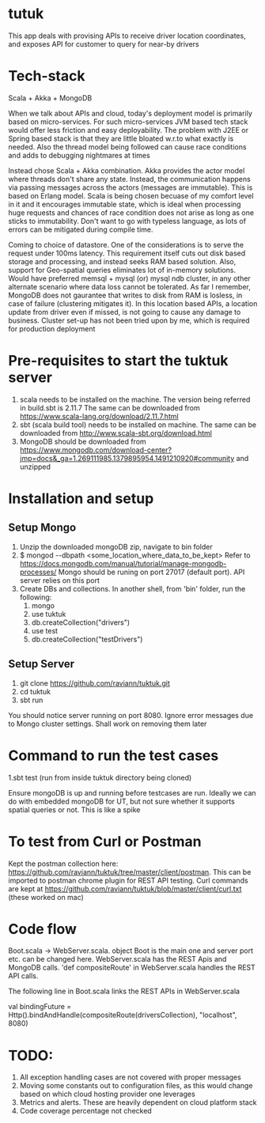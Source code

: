 # tutuk

This app deals with provising APIs to receive driver location coordinates, and exposes API for customer to query for near-by drivers 

# Tech-stack 

Scala + Akka + MongoDB

When we talk about APIs and cloud, today's deployment model is primarily based on micro-services. For such micro-services JVM based tech stack would offer less friction and easy deployability. The problem with J2EE or Spring based stack is that they are little bloated w.r.to what exactly is needed. Also the thread model being followed can cause race conditions and adds to debugging nightmares at times

Instead chose Scala + Akka combination. Akka provides the actor model where threads don't share any state. Instead, the communication happens via passing messages across the actors (messages are immutable). This is based on Erlang model. Scala is being chosen becuase of my comfort level in it and it encourages immutable state, which is ideal when processing huge requests and chances of race condition does not arise as long as one sticks to immutability. Don't want to go with typeless language, as lots of errors can be mitigated during compile time.

Coming to choice of datastore. One of the considerations is to serve the request under 100ms latency. This requirement itself cuts out disk based storage and processing, and instead seeks RAM based solution. Also, support for Geo-spatial queries eliminates lot of in-memory solutions.
Would have preferred memsql + mysql (or) mysql ndb cluster, in any other alternate scenario where data loss cannot be tolerated. As far I remember, MongoDB does not gaurantee that writes to disk from RAM is losless, in case of failure (clustering mitigates it). In this location based APIs, a location update from driver even if missed, is not going to cause any damage to business. Cluster set-up has not been tried upon by me, which is required for production deployment


# Pre-requisites to start the tuktuk server
1. scala needs to be installed on the machine. The version being referred in build.sbt is 2.11.7
   The same can be downloaded from https://www.scala-lang.org/download/2.11.7.html
2. sbt (scala build tool) needs to be installed on machine. The same can be downloaded from http://www.scala-sbt.org/download.html 
3. MongoDB should be downloaded from https://www.mongodb.com/download-center?jmp=docs&_ga=1.269111985.1379895954.1491210920#community and unzipped 

# Installation and setup
## Setup Mongo
1. Unzip the downloaded mongoDB zip, navigate to bin folder
2. $ mongod --dbpath <some_location_where_data_to_be_kept>
   Refer to https://docs.mongodb.com/manual/tutorial/manage-mongodb-processes/
   Mongo should be runing on port 27017 (default port). API server relies on this port 
3. Create DBs and collections. In another shell, from 'bin' folder, run the following:
   1. mongo 
   2. use tuktuk
   3. db.createCollection("drivers")
   4. use test
   5. db.createCollection("testDrivers") 

## Setup Server
1. git clone https://github.com/raviann/tuktuk.git
2. cd tuktuk
3. sbt run

You should notice server running on port 8080. 
Ignore error messages due to Mongo cluster settings. Shall work on removing them later

# Command to run the test cases
1.sbt test  (run from inside tuktuk directory being cloned)

Ensure mongoDB is up and running before testcases are run. Ideally we can do with embedded mongoDB for UT, but not sure whether it supports spatial queries or not. This is like a spike

# To test from Curl or Postman
Kept the postman collection here: https://github.com/raviann/tuktuk/tree/master/client/postman. This can be imported to postman chrome plugin for REST API testing. Curl commands are kept at https://github.com/raviann/tuktuk/blob/master/client/curl.txt (these worked on mac)

# Code flow
Boot.scala -> WebServer.scala. object Boot is the main one and server port etc. can be changed here.
WebServer.scala has the REST Apis and MongoDB calls. 'def compositeRoute' in WebServer.scala handles the REST API calls.

The following line in Boot.scala links the REST APIs in WebServer.scala

val bindingFuture = Http().bindAndHandle(compositeRoute(driversCollection), "localhost", 8080)

# TODO:
1. All exception handling cases are not covered with proper messages
2. Moving some constants out to configuration files, as this would change based on which cloud hosting provider one leverages
3. Metrics and alerts. These are heavily dependent on cloud platform stack
4. Code coverage percentage not checked
